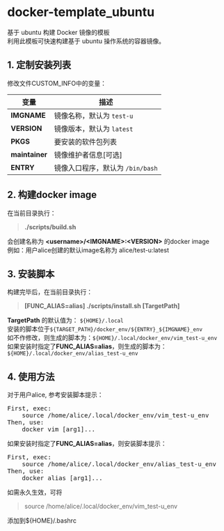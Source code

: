 # docker-template_ubuntu
基于 ubuntu 构建 Docker 镜像的模板  
利用此模板可快速构建基于 ubuntu 操作系统的容器镜像。


## 1. 定制安装列表
修改文件CUSTOM_INFO中的变量：

| 变量             | 描述                		     |
|-----------------|-----------------------------|
| **IMGNAME**		  | 镜像名称，默认为 `test-u`		  |
| **VERSION**		  | 镜像版本，默认为 `latest `		|
| **PKGS**		    | 要安装的软件包列表            	|
| **maintainer**	| 镜像维护者信息[可选]           |
| **ENTRY**		    | 镜像入口程序，默认为 `/bin/bash`|


## 2. 构建docker image
在当前目录执行：

> **./scripts/build.sh**


会创建名称为 **&lt;username&gt;/&lt;IMGNAME&gt;:&lt;VERSION&gt;** 的docker image  
例如：用户alice创建的默认image名称为 alice/test-u:latest

## 3. 安装脚本

构建完毕后，在当前目录执行：

> **[FUNC_ALIAS=alias] ./scripts/install.sh [TargetPath]**

**TargetPath** 的默认值为： `${HOME}/.local`  
安装的脚本位于`${TARGET_PATH}/docker_env/${ENTRY}_${IMGNAME}_env`  
如不作修改，则生成的脚本为：`${HOME}/.local/docker_env/vim_test-u_env`  
如果安装时指定了**FUNC_ALIAS=alias**，则生成的脚本为：``${HOME}/.local/docker_env/alias_test-u_env``


## 4. 使用方法
对于用户alice, 参考安装脚本提示：
<pre>First, exec:
    source /home/alice/.local/docker_env/vim_test-u_env
Then, use:
    docker_vim [arg1]...</pre>

如果安装时指定了**FUNC_ALIAS=alias**，则安装脚本提示：
<pre>First, exec:
    source /home/alice/.local/docker_env/alias_test-u_env
Then, use:
    docker_alias [arg1]...</pre>


如需永久生效，可将
>source /home/alice/.local/docker_env/vim_test-u_env

添加到${HOME}/.bashrc
